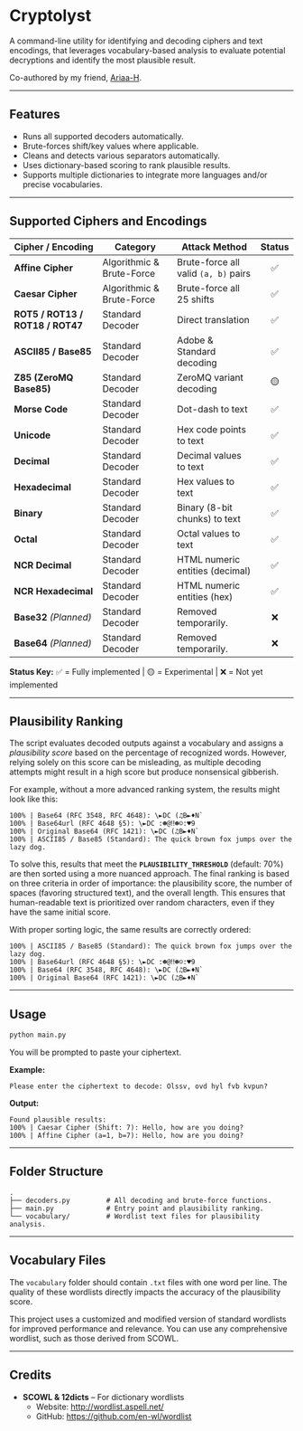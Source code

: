 # Cryptolyst

A command-line utility for identifying and decoding ciphers and text encodings, that leverages vocabulary-based analysis to evaluate potential decryptions and identify the most plausible result.

Co-authored by my friend, [Ariaa-H](https://github.com/Ariaa-H).

---

## Features
- Runs all supported decoders automatically.
- Brute-forces shift/key values where applicable.
- Cleans and detects various separators automatically.
- Uses dictionary-based scoring to rank plausible results.
- Supports multiple dictionaries to integrate more languages and/or precise vocabularies.

---

## Supported Ciphers and Encodings

| Cipher / Encoding | Category | Attack Method | Status |
| ----------------- | -------- | ------------- | :----: |
| **Affine Cipher** | Algorithmic & Brute-Force | Brute-force all valid `(a, b)` pairs | ✅ |
| **Caesar Cipher** | Algorithmic & Brute-Force | Brute-force all 25 shifts | ✅ |
| **ROT5 / ROT13 / ROT18 / ROT47** | Standard Decoder | Direct translation | ✅ |
| **ASCII85 / Base85** | Standard Decoder | Adobe & Standard decoding | ✅ |
| **Z85 (ZeroMQ Base85)** | Standard Decoder | ZeroMQ variant decoding | 🟡 |
| **Morse Code** | Standard Decoder | Dot-dash to text | ✅ |
| **Unicode** | Standard Decoder | Hex code points to text | ✅ |
| **Decimal** | Standard Decoder | Decimal values to text | ✅ |
| **Hexadecimal** | Standard Decoder | Hex values to text | ✅ |
| **Binary** | Standard Decoder | Binary (8-bit chunks) to text | ✅ |
| **Octal** | Standard Decoder | Octal values to text | ✅ |
| **NCR Decimal** | Standard Decoder | HTML numeric entities (decimal) | ✅ |
| **NCR Hexadecimal** | Standard Decoder | HTML numeric entities (hex) | ✅ |
| **Base32** *(Planned)* | Standard Decoder | Removed temporarily. | ❌ |
| **Base64** *(Planned)* | Standard Decoder | Removed temporarily. | ❌ |

**Status Key:** ✅ = Fully implemented | 🟡 = Experimental | ❌ = Not yet implemented

---

## Plausibility Ranking
The script evaluates decoded outputs against a vocabulary and assigns a *plausibility score* based on the percentage of recognized words. However, relying solely on this score can be misleading, as multiple decoding attempts might result in a high score but produce nonsensical gibberish.

For example, without a more advanced ranking system, the results might look like this:
```
100% | Base64 (RFC 3548, RFC 4648): \►DC (♫B►♦N`
100% | Base64url (RFC 4648 §5): \►DC :☻@‼☻☺:♥9
100% | Original Base64 (RFC 1421): \►DC (♫B►♦N`
100% | ASCII85 / Base85 (Standard): The quick brown fox jumps over the lazy dog.
```

To solve this, results that meet the **`PLAUSIBILITY_THRESHOLD`** (default: 70%) are then sorted using a more nuanced approach. The final ranking is based on three criteria in order of importance: the plausibility score, the number of spaces (favoring structured text), and the overall length. This ensures that human-readable text is prioritized over random characters, even if they have the same initial score.

With proper sorting logic, the same results are correctly ordered:
```
100% | ASCII85 / Base85 (Standard): The quick brown fox jumps over the lazy dog.
100% | Base64url (RFC 4648 §5): \►DC :☻@‼☻☺:♥9
100% | Base64 (RFC 3548, RFC 4648): \►DC (♫B►♦N`
100% | Original Base64 (RFC 1421): \►DC (♫B►♦N`
```

---

## Usage
```bash
python main.py
```
You will be prompted to paste your ciphertext.

**Example:**
```
Please enter the ciphertext to decode: Olssv, ovd hyl fvb kvpun?
```

**Output:**
```
Found plausible results:
100% | Caesar Cipher (Shift: 7): Hello, how are you doing?
100% | Affine Cipher (a=1, b=7): Hello, how are you doing?
```

---

## Folder Structure
```
.
├── decoders.py         # All decoding and brute-force functions.
├── main.py             # Entry point and plausibility ranking.
└── vocabulary/         # Wordlist text files for plausibility analysis.
```

---

## Vocabulary Files
The `vocabulary` folder should contain `.txt` files with one word per line. The quality of these wordlists directly impacts the accuracy of the plausibility score.

This project uses a customized and modified version of standard wordlists for improved performance and relevance. You can use any comprehensive wordlist, such as those derived from SCOWL.

---

## Credits
- **SCOWL & 12dicts** – For dictionary wordlists
  - Website: http://wordlist.aspell.net/
  - GitHub: https://github.com/en-wl/wordlist
